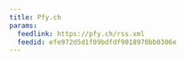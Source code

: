 ```yaml
---
title: Pfy.ch
params:
  feedlink: https://pfy.ch/rss.xml
  feedid: efe972d5d1f09bdfdf9018970bb0306e
---
```

